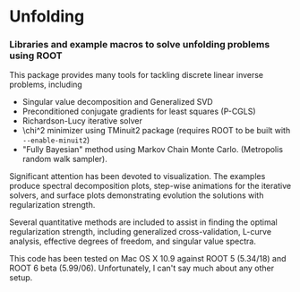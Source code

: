 # Unfolding

### Libraries and example macros to solve unfolding problems using ROOT

This package provides many tools for tackling discrete linear inverse problems, including

- Singular value decomposition and Generalized SVD
- Preconditioned conjugate gradients for least squares (P-CGLS)
- Richardson-Lucy iterative solver
- \chi^2 minimizer using TMinuit2 package (requires ROOT to be built with ```--enable-minuit2```)
- "Fully Bayesian" method using Markov Chain Monte Carlo. (Metropolis random walk sampler).

Significant attention has been devoted to visualization. The examples produce spectral decomposition plots, step-wise animations for the iterative solvers, and surface plots demonstrating evolution the solutions with regularization strength.

Several quantitative methods are included to assist in finding the optimal regularization strength, including generalized cross-validation, L-curve analysis, effective degrees of freedom, and singular value spectra.

This code has been tested on Mac OS X 10.9 against ROOT 5 (5.34/18) and ROOT 6 beta (5.99/06). Unfortunately, I can't say much about any other setup.

